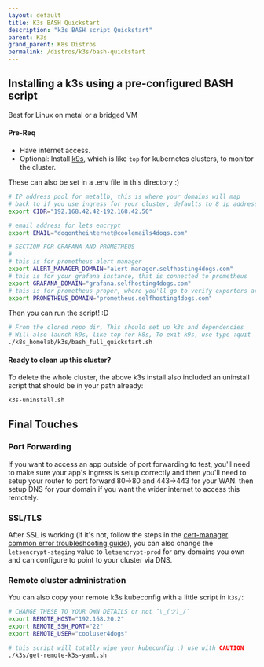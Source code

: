 ```yaml
---
layout: default
title: K3s BASH Quickstart
description: "k3s BASH script Quickstart"
parent: K3s
grand_parent: K8s Distros
permalink: /distros/k3s/bash-quickstart
---
```


## Installing a k3s using a pre-configured BASH script
Best for Linux on metal or a bridged VM

#### Pre-Req
- Have internet access.
- Optional: Install [k9s](https://k9scli.io/topics/install/), which is like `top` for kubernetes clusters, to monitor the cluster.


These can also be set in a .env file in this directory :)

```bash
# IP address pool for metallb, this is where your domains will map
# back to if you use ingress for your cluster, defaults to 8 ip addresses
export CIDR="192.168.42.42-192.168.42.50"

# email address for lets encrypt
export EMAIL="dogontheinternet@coolemails4dogs.com"

# SECTION FOR GRAFANA AND PROMETHEUS
#
# this is for prometheus alert manager
export ALERT_MANAGER_DOMAIN="alert-manager.selfhosting4dogs.com"
# this is for your grafana instance, that is connected to prometheus
export GRAFANA_DOMAIN="grafana.selfhosting4dogs.com"
# this is for prometheus proper, where you'll go to verify exporters are working
export PROMETHEUS_DOMAIN="prometheus.selfhosting4dogs.com"
```

Then you can run the script! :D

```bash
# From the cloned repo dir, This should set up k3s and dependencies
# Will also launch k9s, like top for k8s, To exit k9s, use type :quit
./k8s_homelab/k3s/bash_full_quickstart.sh
```

#### Ready to clean up this cluster?
To delete the whole cluster, the above k3s install also included an uninstall script that should be in your path already:

```bash
k3s-uninstall.sh
```

## Final Touches

### Port Forwarding
If you want to access an app outside of port forwarding to test, you'll need to make sure your app's ingress is setup correctly and then you'll need to setup your router to port forward 80->80 and 443->443 for your WAN. then setup DNS for your domain if you want the wider internet to access this remotely.

### SSL/TLS

After SSL is working (if it's not, follow the steps in the [cert-manager common error troubleshooting guide](https://cert-manager.io/docs/faq/acme/#common-errors)), you can also change the `letsencrypt-staging` value to `letsencrypt-prod` for any domains you own and can configure to point to your cluster via DNS.


### Remote cluster administration

You can also copy your remote k3s kubeconfig with a little script in `k3s/`:

```bash
# CHANGE THESE TO YOUR OWN DETAILS or not ¯\_(ツ)_/¯
export REMOTE_HOST="192.168.20.2"
export REMOTE_SSH_PORT="22"
export REMOTE_USER="cooluser4dogs"

# this script will totally wipe your kubeconfig :) use with CAUTION
./k3s/get-remote-k3s-yaml.sh
```
